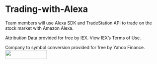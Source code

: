# Trading-with-Alexa
Team members will use Alexa SDK and TradeStation API to trade on the stock market with Amazon Alexa.


Attribution
Data provided for free by IEX. View IEX’s Terms of Use.

Company to symbol conversion provided for free by Yahoo Finance. <a href="https://finance.yahoo.com/" target="_blank"> <img src="https://poweredby.yahoo.com/white.png
https://poweredby.yahoo.com/white.png
" width="134" height="29"/> </a>
